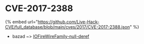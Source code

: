 # CVE-2017-2388
{% embed url="https://github.com/Live-Hack-CVE/full_database/blob/main/cves/2017/CVE-2017-2388.json" %}

* bazad ~> [IOFireWireFamily-null-deref](https://www.alice-snow.ru/2017/database/cve-2017-2388/iofirewirefamily-null-deref-bazad)
